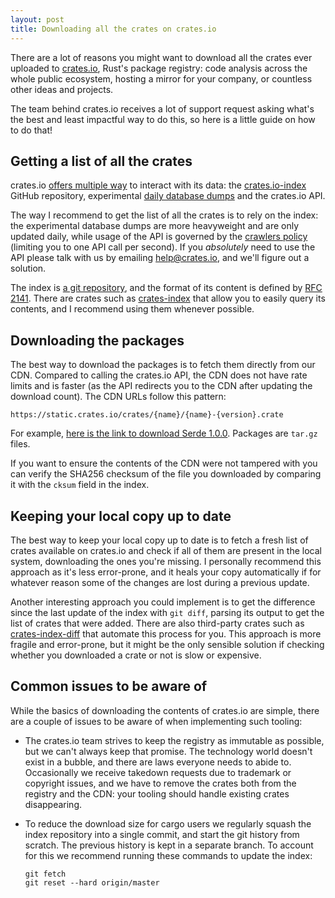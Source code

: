 ```yaml
---
layout: post
title: Downloading all the crates on crates.io
---
```


There are a lot of reasons you might want to download all the crates ever
uploaded to [crates.io], Rust's package registry: code analysis across the
whole public ecosystem, hosting a mirror for your company, or countless other
ideas and projects.

The team behind crates.io receives a lot of support request asking what's the
best and least impactful way to do this, so here is a little guide on how to do
that!

## Getting a list of all the crates

crates.io [offers multiple way][data-access] to interact with its data: the
[crates.io-index] GitHub repository, experimental [daily database dumps][dumps]
and the crates.io API.

The way I recommend to get the list of all the crates is to rely on the index:
the experimental database dumps are more heavyweight and are only updated
daily, while usage of the API is governed by the [crawlers policy][crawlers]
(limiting you to one API call per second). If you *absolutely* need to use the
API please talk with us by emailing [help@crates.io], and we'll figure out a
solution.

The index is [a git repository][crates.io-index], and the format of its content
is defined by [RFC 2141][index-specification]. There are crates such as
[crates-index] that allow you to easily query its contents, and I recommend
using them whenever possible.

## Downloading the packages

The best way to download the packages is to fetch them directly from our CDN.
Compared to calling the crates.io API, the CDN does not have rate limits and is
faster (as the API redirects you to the CDN after updating the download count).
The CDN URLs follow this pattern:

```
https://static.crates.io/crates/{name}/{name}-{version}.crate
```

For example, [here is the link to download Serde 1.0.0][serde-1.0.0]. Packages
are `tar.gz` files.

If you want to ensure the contents of the CDN were not tampered with you can
verify the SHA256 checksum of the file you downloaded by comparing it with the
`cksum` field in the index.

## Keeping your local copy up to date

The best way to keep your local copy up to date is to fetch a fresh list of
crates available on crates.io and check if all of them are present in the local
system, downloading the ones you're missing. I personally recommend this
approach as it's less error-prone, and it heals your copy automatically if for
whatever reason some of the changes are lost during a previous update.

Another interesting approach you could implement is to get the difference since
the last update of the index with `git diff`, parsing its output to get the
list of crates that were added. There are also third-party crates such as
[crates-index-diff] that automate this process for you. This approach is more
fragile and error-prone, but it might be the only sensible solution if checking
whether you downloaded a crate or not is slow or expensive.

## Common issues to be aware of

While the basics of downloading the contents of crates.io are simple, there are
a couple of issues to be aware of when implementing such tooling:

* The crates.io team strives to keep the registry as immutable as possible, but
  we can't always keep that promise. The technology world doesn't exist in a
  bubble, and there are laws everyone needs to abide to. Occasionally we
  receive takedown requests due to trademark or copyright issues, and we have
  to remove the crates both from the registry and the CDN: your tooling should
  handle existing crates disappearing.

* To reduce the download size for cargo users we regularly squash the index
  repository into a single commit, and start the git history from scratch. The
  previous history is kept in a separate branch. To account for this we
  recommend running these commands to update the index:

  ```
  git fetch
  git reset --hard origin/master
  ```

[crates.io-index]: https://github.com/rust-lang/crates.io-index
[crates.io]: https://crates.io
[crates-index]: https://crates.io/crates/crates-index
[crates-index-diff]: https://crates.io/crates/crates-index-diff
[crawlers]: https://crates.io/policies#crawlers
[data-access]: https://crates.io/data-access
[dumps]: https://static.crates.io/db-dump.tar.gz
[help@crates.io]: mailto:help@crates.io
[index-specification]: https://rust-lang.github.io/rfcs/2141-alternative-registries.html#registry-index-format-specification
[serde-1.0.0]: https://static.crates.io/crates/serde/serde-1.0.0.crate
